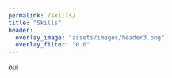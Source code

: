 ```yaml
---
permalink: /skills/
title: "Skills"
header:
  overlay_image: "assets/images/header3.png"
  overlay_filter: "0.0"
---
```



oui


